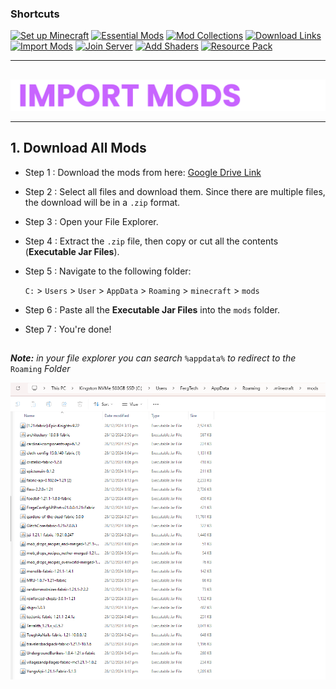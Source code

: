 ### Shortcuts

[![Set up Minecraft](https://img.shields.io/badge/Set%20up%20Minecraft-purple?style=for-the-badge&logoColor=gray)](install-minecraft.md)
[![Essential Mods](https://img.shields.io/badge/Essential%20Mods-purple?style=for-the-badge&logoColor=gray)](https://drive.google.com/drive/u/0/folders/1expguYgTjUxkGpnMVZYCzMNWrF-VKAHP)
[![Mod Collections](https://img.shields.io/badge/Mod%20Collections-purple?style=for-the-badge&logoColor=gray)](https://drive.google.com/drive/u/0/folders/1zVUG5khpVl5C_pMYmL3IO9xMy03WYyUB)
[![Download Links](https://img.shields.io/badge/Download%20Links-purple?style=for-the-badge&logoColor=gray)](https://drive.google.com/drive/u/0/folders/12r5TuwIdvtbbt_RJacWdFZ7pzLhuUHIU)
[![Import Mods](https://img.shields.io/badge/Import%20Mods-purple?style=for-the-badge&logoColor=gray)](import-mods.md)
[![Join Server](https://img.shields.io/badge/Join%20Server-purple?style=for-the-badge&logoColor=gray)](join-to-server.md)
[![Add Shaders](https://img.shields.io/badge/Add%20Shaders-purple?style=for-the-badge&logoColor=gray)](use-shaders.md)
[![Resource Pack](https://img.shields.io/badge/Resource%20Packs-purple?style=for-the-badge&logoColor=gray)](resourcepack.md)

---

##

<div align="center"> <img src="../../assets/texts/import mods.png"> </div>

---

## 1. Download All Mods

- Step 1 : Download the mods from here: [Google Drive Link](https://drive.google.com/drive/u/0/folders/1expguYgTjUxkGpnMVZYCzMNWrF-VKAHP)
- Step 2 : Select all files and download them. Since there are multiple files, the download will be in a `.zip` format.
- Step 3 : Open your File Explorer.
- Step 4 : Extract the `.zip` file, then copy or cut all the contents (**Executable Jar Files**).
- Step 5 : Navigate to the following folder:

    `C:` > `Users` > `User` > `AppData` > `Roaming` > `minecraft` > `mods`
- Step 6 : Paste all the **Executable Jar Files** into the `mods` folder.
- Step 7 : You're done!
  ##

***Note:** in your file explorer you can search* `%appdata%` *to redirect to the* `Roaming` *Folder*

<div align="center"> <img src="../../assets/images/import-mods/Screenshot 2024-12-28 231255.png"> </div>



